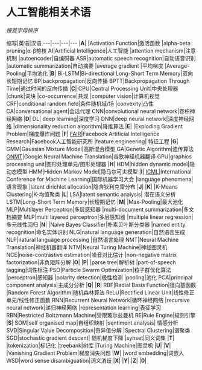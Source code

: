 # 人工智能相关术语

*按首字母排序*

缩写|英语|汉语
---|---|---|---
  |**A**|
  |Activation Function|激活函数
  |alpha-beta pruning|α-β剪枝
AI|Artificial Intelligence|人工智能
  |attention mechanism|注意机制
  |autoencoder|自编码器
ASR|automatic speech recognition|自动语音识别
  |automatic summarization|自动摘要
  |average gradient |平均梯度
  |Average-Pooling|平均池化
  |**B**|
Bi-LSTM|Bi-directional Long-Short Term Memory|双向长短期记忆
BP|backpropagation|反向传播
BPTT|Backpropagation Through Time|通过时间的反向传播
  |**C**|
CPU|Central Processing Unit|中央处理器
  |chunk|词块
  |co-occurrence|共现
  |computer vision|计算机视觉
CRF|conditional random field|条件随机域/场
  |convexity|凸性
CA|conversational agent|会话代理
CNN|convolutional neural network|卷积神经网络
  |**D**|
DL| deep learning|深度学习
DNN|deep neural network|深度神经网络
  |dimensionality reduction algorithm|降维算法
  |**E**|
  |Exploding Gradient Problem|梯度爆炸问题
  |**F**|
[FAIR](https://research.facebook.com/ai)|Facebook Artificial Intelligence Research|Facebook人工智能研究所
  |feature engineering| 特征工程
  |**G**|
GMM|Gaussian Mixture Model|高斯混合模型
GA|Genetic Algorithm|遗传算法
[GNMT](https://arxiv.org/abs/1609.08144)|Google Neural Machine Translation|谷歌神经机器翻译
GPU|graphics processing unit|图形处理单元/图形处理器
  |**H**|
HDM|hidden dynamic model|隐动态模型
HMM|Hidden Markov Model|隐马尔可夫模型
  |**I**|
[ICML](http://icml.cc/)|International Conference for Machine Learning|国际机器学习大会
  |language phenomena|语言现象
  |latent dirichlet allocation|隐含狄利克雷分布
  |**J**|
  |**K**|
  |K-Means Clustering|K-均值聚类
  |**L**|
LSA|latent semantic analysis| 潜在语义分析
LSTM|Long-Short Term Memory|长短期记忆
  |**M**|
  |Max-Pooling|最大池化
MLP|Multilayer Perceptron|多层感知器
  |multi-document summarization|多文档摘要
MLP|multi layered perceptron|多层感知器
  |multiple linear regression|多元线性回归
  |**N**|
  |Naive Bayes Classifier|朴素贝叶斯分类器
  |named entity recognition|命名实体识别
NLG|natural language generation|自然语言生成
NLP|natural language processing	|自然语言处理
NMT|Neural Machine Translation|神经机器翻译
NTM|Neural Turing Machine|神经图灵机
NCE|noise-contrastive estimation|噪音对比估计
  |non-negative matrix factorization|非负矩阵分解
  |**O**|
  |**P**|
  |parse tree|解析树
  |part-of-speech tagging|词性标注
PSO|Particle Swarm Optimization|粒子群优化算法
  |perceptron|感知器
  |polarity detection|极性检测
  |pooling|池化
PCA|principal component analysis|主成分分析
  |**Q**|
  |**R**|
RBF|Radial Basis Function|径向基函数
  |Random Forest Algorithm|随机森林算法
ReLU|Rectified Linear Unit|线性修正单元/线性修正函数
RNN|Recurrent Neural Network|循环神经网络
  |recursive neural network|递归神经网络
  |representation learning|表征学习
RBN|Restricted Boltzmann Machine|受限玻尔兹曼机
RE|Rule Engine|规则引擎
  |**S**|
SOM|self organised map|自组织映射
  |sentiment analysis| 情感分析
SVD|Singular Value Decomposition|奇异值分解
  |Spectral Clustering|谱聚类
SGD|stochastic gradient descent| 随机梯度下降
  |synset|同义词集
  |**T**|
  |tokenization|标记化
  |treebank|树库
  |Turing Machine|图灵机
  |**U**|
  |**V**|
  |Vanishing Gradient Problem|梯度消失问题
  |**W**|
  |word embedding|词嵌入
WSD|word sense disambiguation|词义消歧
  |**X**|
  |**Y**|
  |**Z**|
  |**0**|
